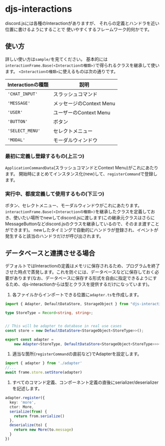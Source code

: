 # djs-interactions

discord.jsには各種のInteractionがありますが、
それらの定義とハンドラを近い位置に書けるようにすることで
使いやすくするフレームワーク的何かです。

## 使い方

詳しい使い方は`sample/`を見てください。
基本的には`interactionFrame.Base(<Interactionの種類>)`で得られるクラスを継承して使います。
`<Interactionの種類>`に使えるものは次の通りです。

| Interactionの種類 | 説明 |
| -- | -- |
| `'CHAT_INPUT'` | スラッシュコマンド |
| `'MESSAGE'` | メッセージのContext Menu |
| `'USER'` | ユーザーのContext Menu |
| `'BUTTON'` | ボタン |
| `'SELECT_MENU'` | セレクトメニュー |
| `'MODAL'` | モーダルウィンドウ |

### 最初に定義し登録するもの(上三つ)

`ApplicationCommandData`(スラッシュコマンドとContext Menu)がこれにあたります。
開始時にまとめてインスタンス化(new)して、`registerCommand`で登録します。

### 実行中、都度定義して使用するもの(下三つ)

ボタン、セレクトメニュー、モーダルウィンドウがこれにあたります。
`interactionFrame.Base(<Interactionの種類>)`を継承したクラスを定義しておき、使いたい場所でnewしてdiscord.jsに渡します(この継承元クラスはさらにMessageButtonなどdiscord.jsのクラスを継承しているので、そのまま渡すことができます)。
newしたタイミングで自動的にハンドラが登録され、イベントが発生すると該当のハンドラだけが呼び出されます。

## データベースと連携させる場合

デフォルトではInteractionの定義はメモリに保存されるため、プログラムを終了させた時点で蒸発します。これを防ぐには、データベースなどに保存しておく必要があります(なお、データベースに保存する形式を自由に指定できるようにするため、djs-interactionからは型とクラスを提供するだけになっています)。

1. 各ファイルからインポートできる位置に`adapter.ts`を作成します。

  ```ts
  import { Adapter, DefaultDataStore, StorageObject } from "djs-interaction";

  type StoreType = Record<string, string>;


  // This will be adapter to database in real use cases
  const store = new DefaultDataStore<StorageObject<StoreType>>();

  export const adapter =
      new Adapter<StoreType, DefaultDataStore<StorageObject<StoreType>>>(store)
  ```

1. 適当な箇所(`registerCommand`の直前など)でAdapterを設定します。

  ```ts
  import { adapter } from './adapter'
  //...
  await frame.store.setStore(adapter)
  ```

1. すべてのコマンド定義、コンポーネント定義の直後にserializer/deserializerを記述します。

  ```ts
  adapter.register({
    key: 'more',
    ctor: More,
    serialize(from) {
      return from.serialize()
    },
    deserialize(to) {
      return new More(to.message)
    }
  })
  ```
